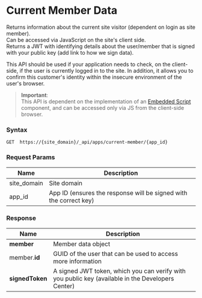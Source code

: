# Current Member Data 

Returns information about the current site visitor (dependent on login as site member).  
Can be accessed via JavaScript on the site's client side.  
Returns a JWT with identifying details about the user/member that is signed with your public key (add link to how we sign data).  

This API should be used if your application needs to check, on the client-side, if the user is currently logged in to the site. 
In addition, it allows you to confirm this customer's identity within the insecure environment of the user's browser.


> **Important**:  
This API is dependent on the implementation of an [Embedded Script](https://dev.wix.com/docs/build-apps/develop-your-app/extensions/site-extensions/embedded-scripts/about-embedded-scripts) component, and can be accessed only via JS from the client-side browser.


### Syntax
```
GET  https://{site_domain}/_api/apps/current-member/{app_id}
```

### Request Params

|Name|Description|
|---|---|
|site_domain|Site domain|
|app_id|App ID (ensures the response will be signed with the correct key)|


### Response

|Name|Description|
|---|---|
|**member**|Member data object|
| member.**id** | GUID of the user that can be used to access more information|
|**signedToken**| A signed JWT token, which you can verify with you public key (available in the Developers Center)|

